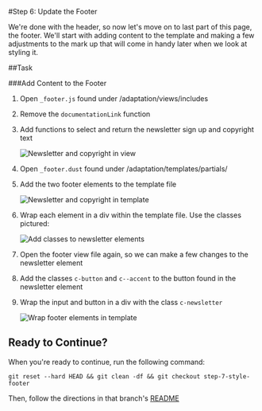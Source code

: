 #Step 6: Update the Footer

We're done with the header, so now let's move on to last part of this page, the footer. We'll start with adding content to the template and making a few adjustments to the mark up that will come in handy later when we look at styling it.

##Task

###Add Content to the Footer

1. Open `_footer.js` found under /adaptation/views/includes
2. Remove the `documentationLink` function
3. Add functions to select and return the newsletter sign up and copyright text

    ![Newsletter and copyright in view](https://s3.amazonaws.com/uploads.hipchat.com/15359/64553/ly5Fa1XROUNc1DV/Screen%20Shot%202015-01-19%20at%2012.44.30%20PM.png)

3. Open `_footer.dust` found under /adaptation/templates/partials/
4. Add the two footer elements to the template file

    ![Newsletter and copyright in template](https://s3.amazonaws.com/uploads.hipchat.com/15359/64553/6ba569IE1y4ypn5/Screen%20Shot%202015-01-19%20at%2012.45.06%20PM.png)

5. Wrap each element in a div within the template file. Use the classes pictured:

    ![Add classes to newsletter elements](https://s3.amazonaws.com/uploads.hipchat.com/15359/64553/pSIIxys6vjlhhH5/Screen%20Shot%202015-01-19%20at%2012.47.56%20PM.png)

6. Open the footer view file again, so we can make a few changes to the newsletter element
7. Add the classes `c-button` and `c--accent` to the button found in the newsletter element
8. Wrap the input and button in a div with the class `c-newsletter`

    ![Wrap footer elements in template](https://s3.amazonaws.com/uploads.hipchat.com/15359/64553/2ZnSsCAPUQE8WVV/Screen%20Shot%202015-01-19%20at%2012.56.59%20PM.png)

## Ready to Continue?

When you're ready to continue, run the following command:

```
git reset --hard HEAD && git clean -df && git checkout step-7-style-footer
```

Then, follow the directions in that branch's [README](https://github.com/mobify/workshop--adaptivejs-site/blob/step-7-style-footer/README.md)